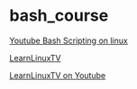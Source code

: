 # bash_course

[Youtube Bash Scripting on linux](https://www.youtube.com/watch?v=uQE_4Q-HZZw&list=PLT98CRl2KxKGj-VKtApD8-zCqSaN2mD4w&index=3)

 [LearnLinuxTV](https://learnlinux.tv)
 
[LearnLinuxTV on Youtube](https://www.youtube.com/@LearnLinuxTV)